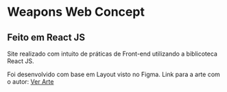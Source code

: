 # Weapons Web Concept
## Feito em React JS

Site realizado com intuito de práticas de Front-end utilizando a biblicoteca React JS.

Foi desenvolvido com base em Layout visto no Figma. Link para a arte com o autor:
<a href="https://www.figma.com/community/file/925142033212893961">Ver Arte</a>

